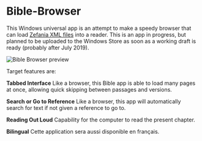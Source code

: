 # Bible-Browser
This Windows universal app is an attempt to make a speedy browser that can load [Zefania XML files](https://sourceforge.net/projects/zefania-sharp/files/) into a reader. This is an app in progress, but planned to be uploaded to the Windows Store as soon as a working draft is ready (probably after July 2019).

![Bible Browser preview](https://i.pinimg.com/originals/f4/5a/a8/f45aa8725283ff4bf60483ae9f100cba.jpg)

Target features are:

**Tabbed Interface**
Like a browser, this Bible app is able to load many pages at once, allowing quick skipping between passages and versions.

**Search or Go to Reference**
Like a browser, this app will automatically search for text if not given a reference to go to.

**Reading Out Loud**
Capability for the computer to read the present chapter.

**Bilingual**
Cette application sera aussi disponible en français.
